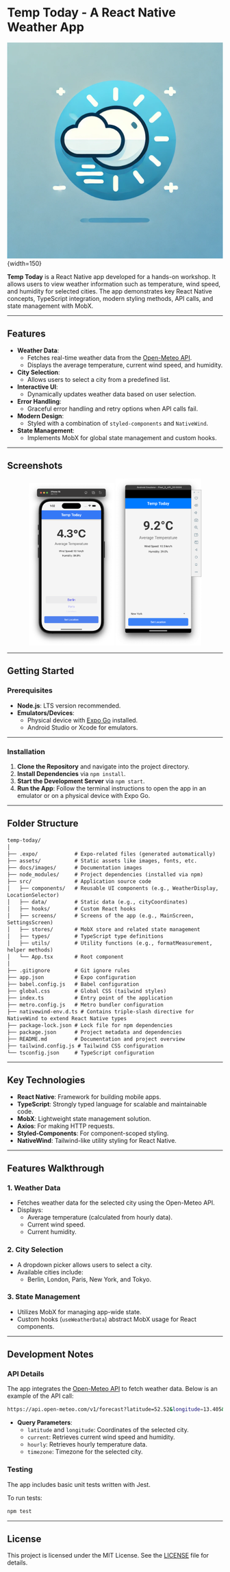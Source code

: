 # Temp Today - A React Native Weather App

![App icon](./assets/icon.png){width=150}

**Temp Today** is a React Native app developed for a hands-on workshop. It allows users to view weather information such as temperature, wind speed, and humidity for selected cities.
The app demonstrates key React Native concepts, TypeScript integration, modern styling methods, API calls, and state management with MobX.

---

## Features

- **Weather Data**:
  - Fetches real-time weather data from the [Open-Meteo API](https://open-meteo.com/).
  - Displays the average temperature, current wind speed, and humidity.
- **City Selection**:
  - Allows users to select a city from a predefined list.
- **Interactive UI**:
  - Dynamically updates weather data based on user selection.
- **Error Handling**:
  - Graceful error handling and retry options when API calls fail.
- **Modern Design**:
  - Styled with a combination of `styled-components` and `NativeWind`.
- **State Management**:
  - Implements MobX for global state management and custom hooks.

---

## Screenshots

<p align="center">
  <img src="./docs/images/iphone.png" width="200" alt="iPhone" />
  <img src="./docs/images/android.png" width="200" alt="Android" />
</p>

---

## Getting Started

### Prerequisites

- **Node.js**: LTS version recommended.
- **Emulators/Devices**:
  - Physical device with [Expo Go](https://expo.dev/client) installed.
  - Android Studio or Xcode for emulators.

---

### Installation

1. **Clone the Repository** and navigate into the project directory.
2. **Install Dependencies** via `npm install`.
3. **Start the Development Server** via `npm start`.
4. **Run the App**: Follow the terminal instructions to open the app in an emulator or on a physical device with Expo Go.

---

## Folder Structure

```plaintext
temp-today/
│
├── .expo/            # Expo-related files (generated automatically)
├── assets/           # Static assets like images, fonts, etc.
├── docs/images/      # Documentation images
├── node_modules/     # Project dependencies (installed via npm)
├── src/              # Application source code
│   ├── components/   # Reusable UI components (e.g., WeatherDisplay, LocationSelector)
│   ├── data/         # Static data (e.g., cityCoordinates)
│   ├── hooks/        # Custom React hooks
│   ├── screens/      # Screens of the app (e.g., MainScreen, SettingsScreen)
│   ├── stores/       # MobX store and related state management
│   ├── types/        # TypeScript type definitions
│   ├── utils/        # Utility functions (e.g., formatMeasurement, helper methods)
│   └── App.tsx       # Root component
│
├── .gitignore        # Git ignore rules
├── app.json          # Expo configuration
├── babel.config.js   # Babel configuration
├── global.css        # Global CSS (tailwind styles)
├── index.ts          # Entry point of the application
├── metro.config.js   # Metro bundler configuration
├── nativewind-env.d.ts # Contains triple-slash directive for NativeWind to extend React Native types
├── package-lock.json # Lock file for npm dependencies
├── package.json      # Project metadata and dependencies
├── README.md         # Documentation and project overview
├── tailwind.config.js # Tailwind CSS configuration
└── tsconfig.json     # TypeScript configuration

```

---

## Key Technologies

- **React Native**: Framework for building mobile apps.
- **TypeScript**: Strongly typed language for scalable and maintainable code.
- **MobX**: Lightweight state management solution.
- **Axios**: For making HTTP requests.
- **Styled-Components**: For component-scoped styling.
- **NativeWind**: Tailwind-like utility styling for React Native.

---

## Features Walkthrough

### 1. Weather Data

- Fetches weather data for the selected city using the Open-Meteo API.
- Displays:
  - Average temperature (calculated from hourly data).
  - Current wind speed.
  - Current humidity.

### 2. City Selection

- A dropdown picker allows users to select a city.
- Available cities include:
  - Berlin, London, Paris, New York, and Tokyo.

### 3. State Management

- Utilizes MobX for managing app-wide state.
- Custom hooks (`useWeatherData`) abstract MobX usage for React components.

---

## Development Notes

### API Details

The app integrates the [Open-Meteo API](https://open-meteo.com/) to fetch weather data. Below is an example of the API call:

```bash
https://api.open-meteo.com/v1/forecast?latitude=52.52&longitude=13.405&current=relative_humidity_2m,wind_speed_10m&hourly=temperature_2m&timezone=Europe/Berlin&past_days=0&forecast_days=1
```

- **Query Parameters**:
  - `latitude` and `longitude`: Coordinates of the selected city.
  - `current`: Retrieves current wind speed and humidity.
  - `hourly`: Retrieves hourly temperature data.
  - `timezone`: Timezone for the selected city.

### Testing

The app includes basic unit tests written with Jest.

To run tests:

```bash
npm test
```

---

## License

This project is licensed under the MIT License. See the [LICENSE](./LICENSE.md) file for details.
